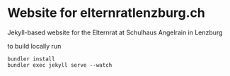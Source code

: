 # Website for elternratlenzburg.ch

Jekyll-based website for the Elternrat at Schulhaus Angelrain in Lenzburg

to build locally run

``` shell
bundler install
bundler exec jekyll serve --watch
```
